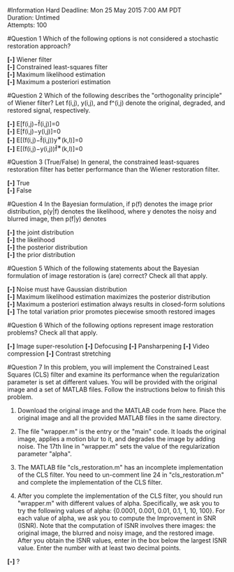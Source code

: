 #Information
Hard Deadline: 	Mon 25 May 2015 7:00 AM PDT  
Duration: Untimed  
Attempts: 100  

#Question 1
Which of the following options is not considered a stochastic restoration approach?

**[-]** Wiener filter  
**[-]** Constrained least-squares filter  
**[-]** Maximum likelihood estimation  
**[-]** Maximum a posteriori estimation  

#Question 2
Which of the following describes the "orthogonality principle" of Wiener filter? Let f(i,j), y(i,j), and f^(i,j) denote the original, degraded, and restored signal, respectively.

**[-]** E[f(i,j)−f&#770;(i,j)]=0  
**[-]** E[f(i,j)−y(i,j)]=0  
**[-]** E[(f(i,j)−f&#770;(i,j))y<sup>∗</sup>(k,l)]=0   
**[-]** E[(f(i,j)−y(i,j))f&#770;<sup>∗</sup>(k,l)]=0    


#Question 3
(True/False) In general, the constrained least-squares restoration filter has better performance than the Wiener restoration filter.

**[-]** True  
**[-]** False  


#Question 4
In the Bayesian formulation, if p(f) denotes the image prior distribution, p(y|f) denotes the likelihood, where y denotes the noisy and blurred image, then p(f|y) denotes

**[-]** the joint distribution  
**[-]** the likelihood  
**[-]** the posterior distribution  
**[-]** the prior distribution  


#Question 5
Which of the following statements about the Bayesian formulation of image restoration is (are) correct? Check all that apply.

**[-]** Noise must have Gaussian distribution  
**[-]** Maximum likelihood estimation maximizes the posterior distribution  
**[-]** Maximum a posteriori estimation always results in closed-form solutions  
**[-]** The total variation prior promotes piecewise smooth restored images  


#Question 6
Which of the following options represent image restoration problems? Check all that apply.

**[-]** Image super-resolution
**[-]** Defocusing
**[-]** Pansharpening
**[-]** Video compression
**[-]** Contrast stretching


#Question 7
In this problem, you will implement the Constrained Least Squares (CLS) filter and examine its performance when the regularization parameter is set at different values. You will be provided with the original image and a set of MATLAB files. Follow the instructions below to finish this problem.

1. Download the original image and the MATLAB code from here. Place the original image and all the provided MATLAB files in the same directory.

2. The file "wrapper.m" is the entry or the "main" code. It loads the original image, applies a motion blur to it, and degrades the image by adding noise. The 17th line in "wrapper.m" sets the value of the regularization parameter "alpha".

3. The MATLAB file "cls_restoration.m" has an incomplete implementation of the CLS filter. You need to un-comment line 24 in "cls_restoration.m" and complete the implementation of the CLS filter.

4. After you complete the implementation of the CLS filter, you should run "wrapper.m" with different values of alpha. Specifically, we ask you to try the following values of alpha: {0.0001, 0.001, 0.01, 0.1, 1, 10, 100}. For each value of alpha, we ask you to compute the Improvement in SNR (ISNR). Note that the computation of ISNR involves there images: the original image, the blurred and noisy image, and the restored image. After you obtain the ISNR values, enter in the box below the largest ISNR value. Enter the number with at least two decimal points.

**[-]** ?
